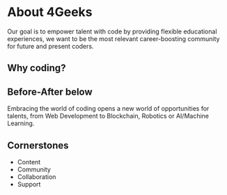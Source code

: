 # About 4Geeks

Our goal is to empower talent with code by providing flexible educational experiences, we want to be the most relevant career-boosting community for future and present coders.

## Why coding?

## Before-After below

<BeforeAfter 
    before="https://raw.githubusercontent.com/breatheco-de/content/master/src/assets/images/61212ca7-cde0-43c1-8267-a1101a95da2c.png" 
    after="https://visual-engin.com/wp-content/uploads/sites/3/2016/06/reactjs-introduccion-workshop-visual-enginerring.png"
/>

Embracing the world of coding opens a new world of opportunities for talents, from Web Development to Blockchain, Robotics or AI/Machine Learning.

## Cornerstones

- Content
- Community
- Collaboration
- Support
